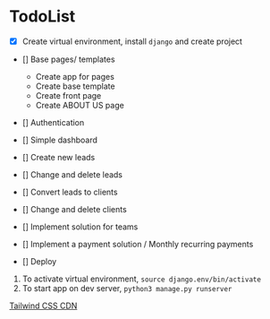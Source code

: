 # TodoList

- [x] Create virtual environment, install `django` and create project
- [] Base pages/ templates

  - Create app for pages
  - Create base template
  - Create front page
  - Create ABOUT US page

- [] Authentication
- [] Simple dashboard
- [] Create new leads
- [] Change and delete leads
- [] Convert leads to clients
- [] Change and delete clients
- [] Implement solution for teams
- [] Implement a payment solution / Monthly recurring payments
- [] Deploy

1. To activate virtual environment, `source django.env/bin/activate`
2. To start app on dev server, `python3 manage.py runserver`

[Tailwind CSS CDN](https://tailwindcss.com/docs/installation/play-cdn)
